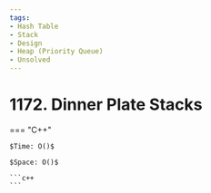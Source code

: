 ```yaml
---
tags:
- Hash Table
- Stack
- Design
- Heap (Priority Queue)
- Unsolved
---
```



# 1172. Dinner Plate Stacks

=== "C++"

    $Time: O()$

    $Space: O()$

    ```c++
    ```